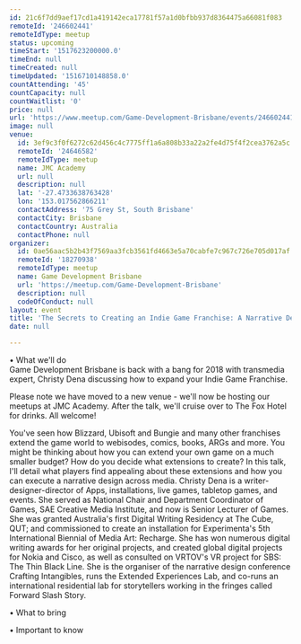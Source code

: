 ```yaml
---
id: 21c6f7dd9aef17cd1a419142eca17781f57a1d0bfbb937d8364475a66081f083
remoteId: '246602441'
remoteIdType: meetup
status: upcoming
timeStart: '1517623200000.0'
timeEnd: null
timeCreated: null
timeUpdated: '1516710148858.0'
countAttending: '45'
countCapacity: null
countWaitlist: '0'
price: null
url: 'https://www.meetup.com/Game-Development-Brisbane/events/246602441/'
image: null
venue:
  id: 3ef9c3f0f6272c62d456c4c7775ff1a6a808b33a22a2fe4d75f4f2cea3762a5c
  remoteId: '24646582'
  remoteIdType: meetup
  name: JMC Academy
  url: null
  description: null
  lat: '-27.4733638763428'
  lon: '153.017562866211'
  contactAddress: '75 Grey St, South Brisbane'
  contactCity: Brisbane
  contactCountry: Australia
  contactPhone: null
organizer:
  id: 0ae56aac5b2b43f7569aa3fcb3561fd4663e5a70cabfe7c967c726e705d017af
  remoteId: '18270938'
  remoteIdType: meetup
  name: Game Development Brisbane
  url: 'https://meetup.com/Game-Development-Brisbane'
  description: null
  codeOfConduct: null
layout: event
title: 'The Secrets to Creating an Indie Game Franchise: A Narrative Design Approach'
date: null

---
```

<p>• What we'll do<br/>Game Development Brisbane is back with a bang for 2018 with transmedia expert, Christy Dena discussing how to expand your Indie Game Franchise.</p> <p>Please note we have moved to a new venue - we'll now be hosting our meetups at JMC Academy. After the talk, we'll cruise over to The Fox Hotel for drinks. All welcome!</p> <p>You've seen how Blizzard, Ubisoft and Bungie and many other franchises extend the game world to webisodes, comics, books, ARGs and more. You might be thinking about how you can extend your own game on a much smaller budget? How do you decide what extensions to create? In this talk, I'll detail what players find appealing about these extensions and how you can execute a narrative design across media. Christy Dena is a writer-designer-director of Apps, installations, live games, tabletop games, and events. She served as National Chair and Department Coordinator of Games, SAE Creative Media Institute, and now is Senior Lecturer of Games. She was granted Australia's first Digital Writing Residency at The Cube, QUT; and commissioned to create an installation for Experimenta's 5th International Biennial of Media Art: Recharge. She has won numerous digital writing awards for her original projects, and created global digital projects for Nokia and Cisco, as well as consulted on VRTOV's VR project for SBS: The Thin Black Line. She is the organiser of the narrative design conference Crafting Intangibles, runs the Extended Experiences Lab, and co-runs an international residential lab for storytellers working in the fringes called Forward Slash Story.</p> <p>• What to bring</p> <p>• Important to know</p> 
